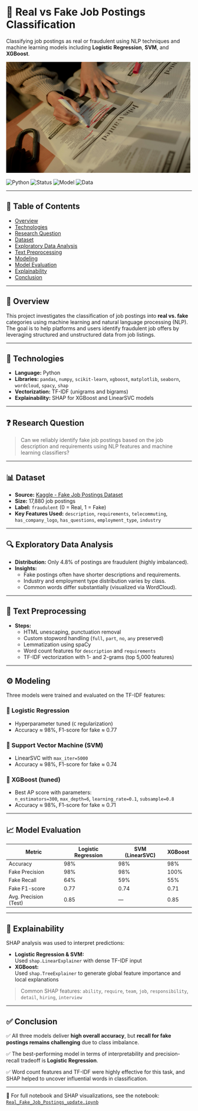 
# 💼 Real vs Fake Job Postings Classification

Classifying job postings as real or fraudulent using NLP techniques and machine learning models including **Logistic Regression**, **SVM**, and **XGBoost**.

<img src="Real_Fake_Job_Postings_Classification/pexels-ron-lach-9832718.jpg" width="500" height="300"/>

![Python](https://img.shields.io/badge/Python-TextProcessing-blue?logo=python)
![Status](https://img.shields.io/badge/Status-Completed-brightgreen)
![Model](https://img.shields.io/badge/Model-Logistic%20Regression%20%7C%20SVM%20%7C%20XGBoost-yellowgreen)
![Data](https://img.shields.io/badge/Data-Kaggle-orange)

---

## 📘 Table of Contents
- [Overview](#overview)
- [Technologies](#technologies)
- [Research Question](#research-question)
- [Dataset](#dataset)
- [Exploratory Data Analysis](#exploratory-data-analysis)
- [Text Preprocessing](#text-preprocessing)
- [Modeling](#modeling)
- [Model Evaluation](#model-evaluation)
- [Explainability](#explainability)
- [Conclusion](#conclusion)

---

## 🧭 Overview

This project investigates the classification of job postings into **real vs. fake** categories using machine learning and natural language processing (NLP). The goal is to help platforms and users identify fraudulent job offers by leveraging structured and unstructured data from job listings.

---

## 🧪 Technologies

- **Language:** Python  
- **Libraries:** `pandas`, `numpy`, `scikit-learn`, `xgboost`, `matplotlib`, `seaborn`, `wordcloud`, `spacy`, `shap`  
- **Vectorization:** TF-IDF (unigrams and bigrams)  
- **Explainability:** SHAP for XGBoost and LinearSVC models

---

## ❓ Research Question

> Can we reliably identify fake job postings based on the job description and requirements using NLP features and machine learning classifiers?

---

## 📊 Dataset

- **Source:** [Kaggle - Fake Job Postings Dataset](https://www.kaggle.com/datasets/shivamb/real-or-fake-fake-jobposting-prediction)
- **Size:** 17,880 job postings
- **Label:** `fraudulent` (0 = Real, 1 = Fake)
- **Key Features Used:** `description`, `requirements`, `telecommuting`, `has_company_logo`, `has_questions`, `employment_type`, `industry`

---

## 🔍 Exploratory Data Analysis

- **Distribution:** Only 4.8% of postings are fraudulent (highly imbalanced).
- **Insights:**
  - Fake postings often have shorter descriptions and requirements.
  - Industry and employment type distribution varies by class.
  - Common words differ substantially (visualized via WordCloud).

---

## 🧹 Text Preprocessing

- **Steps:**
  - HTML unescaping, punctuation removal
  - Custom stopword handling (`full`, `part`, `no`, `any` preserved)
  - Lemmatization using spaCy
  - Word count features for `description` and `requirements`
  - TF-IDF vectorization with 1- and 2-grams (top 5,000 features)

---

## ⚙️ Modeling

Three models were trained and evaluated on the TF-IDF features:

### 🔹 Logistic Regression
- Hyperparameter tuned (`C` regularization)
- Accuracy ≈ 98%, F1-score for fake ≈ 0.77

### 🔹 Support Vector Machine (SVM)
- LinearSVC with `max_iter=5000`
- Accuracy ≈ 98%, F1-score for fake ≈ 0.74

### 🔹 XGBoost (tuned)
- Best AP score with parameters:  
  `n_estimators=300`, `max_depth=6`, `learning_rate=0.1`, `subsample=0.8`
- Accuracy ≈ 98%, F1-score for fake ≈ 0.71

---

## 📈 Model Evaluation

| Metric       | Logistic Regression | SVM (LinearSVC) | XGBoost |
|--------------|---------------------|------------------|---------|
| Accuracy     | 98%                 | 98%              | 98%     |
| Fake Precision | 98%               | 98%              | 100%    |
| Fake Recall  | 64%                 | 59%              | 55%     |
| Fake F1-score| 0.77                | 0.74             | 0.71    |
| Avg. Precision (Test) | 0.85       | —                | 0.85    |

---

## 🧠 Explainability

SHAP analysis was used to interpret predictions:

- **Logistic Regression & SVM:**  
  Used `shap.LinearExplainer` with dense TF-IDF input
- **XGBoost:**  
  Used `shap.TreeExplainer` to generate global feature importance and local explanations

> Common SHAP features: `ability`, `require`, `team`, `job`, `responsibility`, `detail`, `hiring`, `interview`

---

## ✅ Conclusion

✅ All three models deliver **high overall accuracy**, but **recall for fake postings remains challenging** due to class imbalance.

✅ The best-performing model in terms of interpretability and precision-recall tradeoff is **Logistic Regression**.

✅ Word count features and TF-IDF were highly effective for this task, and SHAP helped to uncover influential words in classification.

---

📄 For full notebook and SHAP visualizations, see the notebook: [`Real_Fake_Job_Postings_update.ipynb`](Real_Fake_Job_Postings_update.ipynb)
